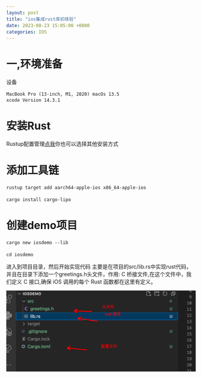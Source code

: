 ```yaml
---
layout: post
title: "ios集成rust库初体验"
date: 2023-08-23 15:05:00 +0800
categories: IOS
---
```



# 一,环境准备

设备

```
MacBook Pro (13-inch, M1, 2020) macOs 13.5
xcode Version 14.3.1 
```

# 安装Rust
  
  Rustup配置管理[点我](https://www.rust-lang.org/zh-CN/tools/install)你也可以选择其他安装方式

# 添加工具链

```
rustup target add aarch64-apple-ios x86_64-apple-ios

cargo install cargo-lipo
```

# 创建demo项目

```
cargo new iosdemo --lib

cd iosdemo
```
进入到项目目录，然后开始实现代码
主要是在项目的src/lib.rs中实现rust代码，并且在目录下添加一个greetings.h头文件，作用: C 桥接文件,在这个文件中，我们定义 C 接口,确保 iOS 调用的每个 Rust 函数都在这里有定义。

![123](https://github.com/alien10086/alien10086.github.io/raw/master/docs/images/DCC06DFE-8D30-4A66-836C-2081D717EC19.png)
